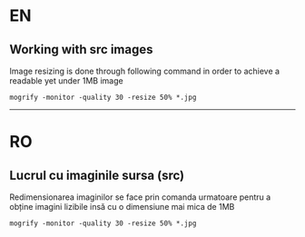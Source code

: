 # EN

## Working with src images

Image resizing is done through following command in order to achieve a readable yet under 1MB image

`mogrify -monitor -quality 30 -resize 50% *.jpg`

---

# RO

## Lucrul cu imaginile sursa (src)

Redimensionarea imaginilor se face prin comanda urmatoare pentru a obține imagini lizibile insă cu o dimensiune mai mica de 1MB

`mogrify -monitor -quality 30 -resize 50% *.jpg`
